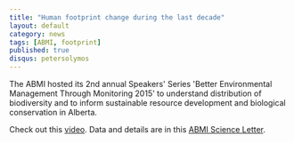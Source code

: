 ```yaml
---
title: "Human footprint change during the last decade"
layout: default
category: news
tags: [ABMI, footprint]
published: true
disqus: petersolymos
---
```


The ABMI hosted its 2nd annual Speakers' Series 'Better Environmental Management Through Monitoring 2015' to understand distribution of biodiversity and to inform sustainable resource development and biological conservation in Alberta.

Check out this [video](https://vimeo.com/121158774).
Data and details are in this [ABMI Science Letter](http://www.abmi.ca/home/publications/351-400/364.html).
